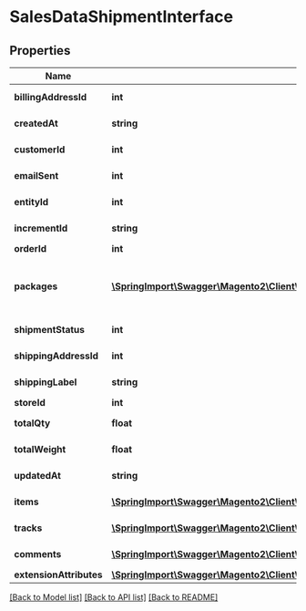 # SalesDataShipmentInterface

## Properties
Name | Type | Description | Notes
------------ | ------------- | ------------- | -------------
**billingAddressId** | **int** | Billing address ID. | [optional] 
**createdAt** | **string** | Created-at timestamp. | [optional] 
**customerId** | **int** | Customer ID. | [optional] 
**emailSent** | **int** | Email-sent flag value. | [optional] 
**entityId** | **int** | Shipment ID. | [optional] 
**incrementId** | **string** | Increment ID. | [optional] 
**orderId** | **int** | Order ID. | 
**packages** | [**\SpringImport\Swagger\Magento2\Client\Model\SalesDataShipmentPackageInterface[]**](SalesDataShipmentPackageInterface.md) | Array of packages, if any. Otherwise, null. | [optional] 
**shipmentStatus** | **int** | Shipment status. | [optional] 
**shippingAddressId** | **int** | Shipping address ID. | [optional] 
**shippingLabel** | **string** | Shipping label. | [optional] 
**storeId** | **int** | Store ID. | [optional] 
**totalQty** | **float** | Total quantity. | [optional] 
**totalWeight** | **float** | Total weight. | [optional] 
**updatedAt** | **string** | Updated-at timestamp. | [optional] 
**items** | [**\SpringImport\Swagger\Magento2\Client\Model\SalesDataShipmentItemInterface[]**](SalesDataShipmentItemInterface.md) | Array of items. | 
**tracks** | [**\SpringImport\Swagger\Magento2\Client\Model\SalesDataShipmentTrackInterface[]**](SalesDataShipmentTrackInterface.md) | Array of tracks. | 
**comments** | [**\SpringImport\Swagger\Magento2\Client\Model\SalesDataShipmentCommentInterface[]**](SalesDataShipmentCommentInterface.md) | Array of comments. | 
**extensionAttributes** | [**\SpringImport\Swagger\Magento2\Client\Model\SalesDataShipmentExtensionInterface**](SalesDataShipmentExtensionInterface.md) |  | [optional] 

[[Back to Model list]](../README.md#documentation-for-models) [[Back to API list]](../README.md#documentation-for-api-endpoints) [[Back to README]](../README.md)


